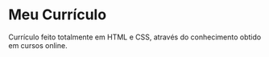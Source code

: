 # Meu Currículo
Currículo feito totalmente em HTML e CSS, através do conhecimento obtido em cursos online.
